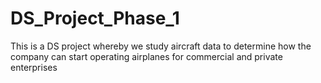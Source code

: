 # DS_Project_Phase_1
This is a DS project whereby we study aircraft data to determine how the company can start operating airplanes for commercial and private enterprises
